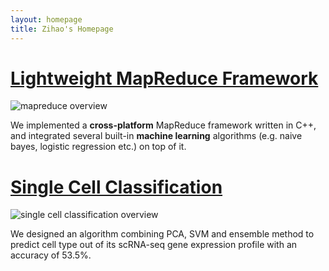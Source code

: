 ```yaml
---
layout: homepage
title: Zihao's Homepage
---
```


# [Lightweight MapReduce Framework](p/mapreduce)

![mapreduce overview](../assets/images/mr1.png)

We implemented a **cross-platform** MapReduce framework written in C++, and integrated several built-in **machine learning** algorithms (e.g. naive bayes, logistic regression etc.) on top of it.

# [Single Cell Classification](p/singlecell)

![single cell classification overview](../assets/images/sc_intro.png)

We designed an algorithm combining PCA, SVM and ensemble method to predict cell type out of its scRNA-seq gene expression profile with an accuracy of 53.5%.